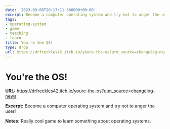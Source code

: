 ```yaml
---
date: '2023-09-08T20:17:11.366000+00:00'
excerpt: Become a computer operating system and try not to anger the user!
tags:
- operating-system
- game
- teaching
- learn
title: You're the OS!
type: drop
url: https://drfreckles42.itch.io/youre-the-os?utm_source=changelog-news
---
```


# You're the OS!

**URL:** https://drfreckles42.itch.io/youre-the-os?utm_source=changelog-news

**Excerpt:** Become a computer operating system and try not to anger the user!

**Notes:**
Really cool game to learn something about operating systems.
